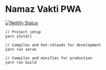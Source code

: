 # Namaz Vakti PWA

[![Netlify Status](https://api.netlify.com/api/v1/badges/6748c2b4-bcd0-480b-83c0-b2486aef0122/deploy-status)](https://app.netlify.com/sites/namaz-vakti/deploys)

```
// Project setup
yarn install

// Compiles and hot-reloads for development
yarn run serve

// Compiles and minifies for production
yarn run build
```

